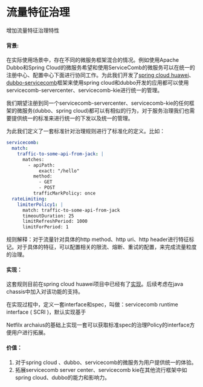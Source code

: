 # 流量特征治理

增加流量特征治理特性

#### 背景:

 在实际使用场景中，存在不同的微服务框架混合的情况。例如使用Apache Dubbo和Spring Cloud的微服务希望和使用ServiceComb的微服务可以在统一的注册中心、配置中心下面进行协同工作。为此我们开发了[spring cloud huawei](https://github.com/huaweicloud/spring-cloud-huawei)、[dubbo-servicecomb](https://github.com/huaweicloud/dubbo-servicecomb)框架来使用spring cloud和dubbo开发的应用都可以使用servicecomb-servercenter、servicecomb-kie进行统一的管理。

  我们期望注册到同一个servicecomb-servercenter、servicecomb-kie的任何框架的微服务(dubbo、spring cloud)都可以有相似的行为，对于服务治理我们也需要提供统一的标准来进行统一的下发以及统一的管理。

为此我们定义了一套标准针对治理规则进行了标准化的定义。比如：

```yaml
servicecomb:
  match:
    traffic-to-some-api-from-jack: |
      matches:
        - apiPath:
            exact: "/hello"
          method:
            - GET
            - POST
          trafficMarkPolicy: once
  rateLimiting:
    limiterPolicy1: |
      match: traffic-to-some-api-from-jack
      timeoutDuration: 25
      limitRefreshPeriod: 1000
      limitForPeriod: 1
```

 规则解释：对于流量针对具体的http method、http uri、http header进行特征标记。对于具体的特征，可以配置相关的限流、熔断、重试的配置，来完成流量粒度的治理。

#### 实现：

这套规则目前在spring cloud huawei项目中已经有了[实现](https://github.com/GuoYL123/spring-cloud-huawei/tree/gover/spring-cloud-huawei-governance)。后续考虑在java chassis中加入对该功能的支持。

在实现过程中，定义一套interface和spec，叫做：servicecomb runtime interface ( SCRI )，默认实现基于

Netfilx archaius的基础上实现一套可以获取标准spec的治理Policy的interface方便用户进行拓展。

#### 价值：

1. 对于spring cloud 、dubbo、servicecomb的微服务为用户提供统一的体验。
2. 拓展servicecomb server center、servicecomb kie在其他流行框架中如spring cloud、dubbo的能力和影响力。

